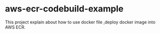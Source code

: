 # aws-ecr-codebuild-example
This project explain about how to use docker file ,deploy docker image into AWS ECR.

